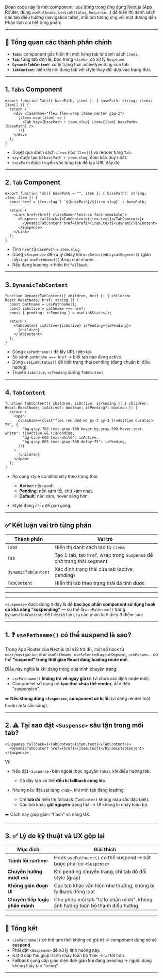 Đoạn code này là một component `Tabs` dùng trong ứng dụng Next.js (App Router, dùng `usePathname`, `useLinkStatus`, `Suspense`...) để hiển thị danh sách các tab điều hướng (navigation tabs), mỗi tab tương ứng với một đường dẫn. Phân tích chi tiết từng phần:

---

## 🧩 Tổng quan các thành phần chính

- **`Tabs`**: component gốc hiển thị một hàng tab từ danh sách `items`.
- **`Tab`**: từng tab đơn lẻ, bọc trong `<Link>`, có xử lý `Suspense`.
- **`DynamicTabContent`**: xử lý trạng thái active/pending của tab.
- **`TabContent`**: hiển thị nội dung tab với style thay đổi dựa vào trạng thái.

---

## 1. `Tabs` Component

```tsx
export function Tabs({ basePath, items }: { basePath: string; items: Item[] }) {
  return (
    <div className="flex flex-wrap items-center gap-2">
      {items.map((item) => (
        <Tab key={basePath + item.slug} item={item} basePath={basePath} />
      ))}
    </div>
  );
}
```

- Duyệt qua danh sách `items` (loại `Item[]`) và render từng `Tab`.
- `key` được tạo từ `basePath + item.slug`, đảm bảo duy nhất.
- `basePath` được truyền vào từng tab để tạo URL đầy đủ.

---

## 2. `Tab` Component

```tsx
export function Tab({ basePath = "", item }: { basePath?: string; item: Item }) {
  const href = item.slug ? `${basePath}/${item.slug}` : basePath;

  return (
    <Link href={href} className="text-sm font-semibold">
      <Suspense fallback={<TabContent>{item.text}</TabContent>}>
        <DynamicTabContent href={href}>{item.text}</DynamicTabContent>
      </Suspense>
    </Link>
  );
}
```

- Tính `href` từ `basePath` + `item.slug`.
- Dùng `<Suspense>` để xử lý delay khi `useSelectedLayoutSegment()` (gián tiếp qua `usePathname()`) đang chờ render.
- Nếu đang loading → hiển thị `fallback`.

---

## 3. `DynamicTabContent`

```tsx
function DynamicTabContent({ children, href }: { children: React.ReactNode; href: string }) {
  const pathname = usePathname();
  const isActive = pathname === href;
  const { pending: isPending } = useLinkStatus();

  return (
    <TabContent isActive={isActive} isPending={isPending}>
      {children}
    </TabContent>
  );
}
```

- Dùng `usePathname()` để lấy URL hiện tại.
- So sánh `pathname === href` → biết tab nào đang active.
- Dùng `useLinkStatus()` để biết trạng thái pending (đang chuẩn bị điều hướng).
- Truyền `isActive`, `isPending` xuống `TabContent`.

---

## 4. `TabContent`

```tsx
function TabContent({ children, isActive, isPending }: { children: React.ReactNode; isActive?: boolean; isPending?: boolean }) {
  return (
    <span
      className={clsx("flex rounded-md px-3 py-1 transition duration-75", {
        "bg-gray-700 text-gray-100 hover:bg-gray-500 hover:text-white": !isActive && !isPending,
        "bg-blue-600 text-white": isActive,
        "bg-gray-800 text-gray-500 delay-75": isPending,
      })}
    >
      {children}
    </span>
  );
}
```

- Áp dụng style conditionally theo trạng thái:

  - **Active**: nền xanh.
  - **Pending**: nền xám tối, chữ xám nhạt.
  - **Default**: nền xám, hover sáng hơn.

- Style dùng `clsx` để gọn gàng.

---

## ✅ Kết luận vai trò từng phần

| Thành phần          | Vai trò                                                                |
| ------------------- | ---------------------------------------------------------------------- |
| `Tabs`              | Hiển thị danh sách tab từ `items`                                      |
| `Tab`               | Tạo 1 tab, tạo `href`, wrap trong `Suspense` để chờ trạng thái segment |
| `DynamicTabContent` | Xác định trạng thái của tab (active, pending)                          |
| `TabContent`        | Hiển thị tab theo trạng thái đã tính được                              |

---

---

`<Suspense>` được dùng ở đây là để **bao bọc phần component sử dụng hook có khả năng "suspending"** — cụ thể là `usePathname()` trong `DynamicTabContent`. Để hiểu rõ hơn, ta cần phân tích theo 3 điểm sau:

---

## 1. ❓ `usePathname()` có thể suspend là sao?

Trong App Router của Next.js (từ v13 trở đi), một số hook từ `next/navigation` như `usePathname`, `useSelectedLayoutSegment`, `useParams`... có thể **"suspend" trong thời gian React đang loading route mới**.

Điều này nghĩa là khi đang trong quá trình chuyển trang:

- `usePathname()` **không trả về ngay giá trị** (vì chưa xác định route mới).
- Component sử dụng nó **tạm thời chưa thể render**, dẫn đến "suspension".

➡️ **Nếu không dùng `<Suspense>`, component sẽ bị lỗi** (vì đang render một hook chưa sẵn sàng).

---

## 2. ⚠️ Tại sao đặt `<Suspense>` sâu tận trong mỗi tab?

```tsx
<Suspense fallback={<TabContent>{item.text}</TabContent>}>
  <DynamicTabContent href={href}>{item.text}</DynamicTabContent>
</Suspense>
```

Vì:

- Nếu đặt `<Suspense>` bên ngoài (bọc nguyên `Tabs`), khi điều hướng tab:

  - Cả dãy tab có thể **đều bị fallback cùng lúc**.

- Nhưng nếu đặt sát từng `<Tab>`, khi một tab đang loading:

  - Chỉ **tab đó** hiển thị fallback (`TabContent` không màu sắc đặc biệt).
  - Các tab khác **giữ nguyên** trạng thái → UI không bị nháy toàn bộ.

➡️ Cách này giúp giảm "flash" và nâng UX.

---

## 3. ✅ Lý do kỹ thuật và UX gộp lại

| Mục đích                        | Giải thích                                                                   |
| ------------------------------- | ---------------------------------------------------------------------------- |
| **Tránh lỗi runtime**           | Hook `usePathname()` có thể suspend → bắt buộc phải có `<Suspense>`          |
| **Chuyển hướng mượt mà**        | Khi pending chuyển trang, chỉ tab đó đổi style (gray)                        |
| **Không gián đoạn UI**          | Các tab khác vẫn hiện như thường, không bị fallback đồng loạt                |
| **Chuyển tiếp logic phân mảnh** | Cho phép mỗi tab "tự lo phần mình", không ảnh hưởng toàn bộ thanh điều hướng |

---

## 🧠 Tổng kết

- `usePathname()` có thể tạm thời không có giá trị → component dùng nó sẽ **suspend**.
- Phải đặt `<Suspense>` để xử lý tình huống này.
- Đặt ở cấp `Tab` giúp tránh nháy toàn bộ `Tabs` → UI tốt hơn.
- Fallback cung cấp giao diện đơn giản khi đang pending → người dùng không thấy tab "trống".

---
